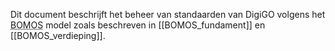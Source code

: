 Dit document beschrijft het beheer van standaarden van DigiGO volgens het <abbr title="Beheer- en Ontwikkelmodel Standaarden">BOMOS</abbr> model zoals beschreven in [[BOMOS_fundament]] en [[BOMOS_verdieping]].